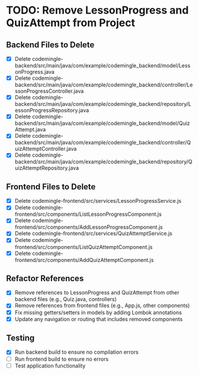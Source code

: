 # TODO: Remove LessonProgress and QuizAttempt from Project

## Backend Files to Delete
- [x] Delete codemingle-backend/src/main/java/com/example/codemingle_backend/model/LessonProgress.java
- [x] Delete codemingle-backend/src/main/java/com/example/codemingle_backend/controller/LessonProgressController.java
- [x] Delete codemingle-backend/src/main/java/com/example/codemingle_backend/repository/LessonProgressRepository.java
- [x] Delete codemingle-backend/src/main/java/com/example/codemingle_backend/model/QuizAttempt.java
- [x] Delete codemingle-backend/src/main/java/com/example/codemingle_backend/controller/QuizAttemptController.java
- [x] Delete codemingle-backend/src/main/java/com/example/codemingle_backend/repository/QuizAttemptRepository.java

## Frontend Files to Delete
- [x] Delete codemingle-frontend/src/services/LessonProgressService.js
- [x] Delete codemingle-frontend/src/components/ListLessonProgressComponent.js
- [x] Delete codemingle-frontend/src/components/AddLessonProgressComponent.js
- [x] Delete codemingle-frontend/src/services/QuizAttemptService.js
- [x] Delete codemingle-frontend/src/components/ListQuizAttemptComponent.js
- [x] Delete codemingle-frontend/src/components/AddQuizAttemptComponent.js

## Refactor References
- [x] Remove references to LessonProgress and QuizAttempt from other backend files (e.g., Quiz.java, controllers)
- [x] Remove references from frontend files (e.g., App.js, other components)
- [x] Fix missing getters/setters in models by adding Lombok annotations
- [x] Update any navigation or routing that includes removed components

## Testing
- [x] Run backend build to ensure no compilation errors
- [ ] Run frontend build to ensure no errors
- [ ] Test application functionality
